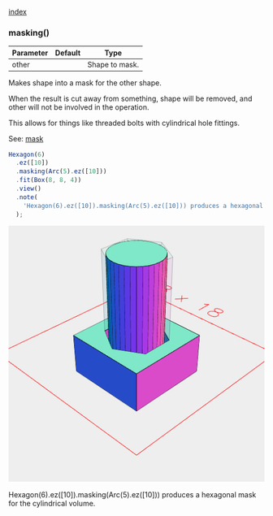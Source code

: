[index](../../nb/api/index.md)
### masking()
Parameter|Default|Type
---|---|---
|other||Shape to mask.

Makes shape into a mask for the other shape.

When the result is cut away from something, shape will be removed, and other will not be involved in the operation.

This allows for things like threaded bolts with cylindrical hole fittings.

See: [mask](../../nb/api/mask.md)

```JavaScript
Hexagon(6)
  .ez([10])
  .masking(Arc(5).ez([10]))
  .fit(Box(8, 8, 4))
  .view()
  .note(
    'Hexagon(6).ez([10]).masking(Arc(5).ez([10])) produces a hexagonal mask for the cylindrical volume.'
  );
```

![Image](masking.md.$2.png)

Hexagon(6).ez([10]).masking(Arc(5).ez([10])) produces a hexagonal mask for the cylindrical volume.
